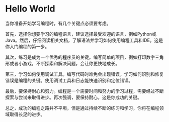 # Hello World

当你准备开始学习编程时，有几个关键点必须要考虑。

首先，选择你想要学习的编程语言，建议选择最受欢迎的语言，例如Python或Java。然后，仔细阅读相关文档，了解语法并学习如何使用编程工具和IDE。这是你入门编程的第一步。

其次，练习是成为一个优秀的程序员的关键。编写简单的项目，例如打印数字三角形或者小游戏，不断探索和解决问题，会让你更快地成长。

第三，学习如何使用调试工具。编写代码时难免会出现错误。学习如何识别和修复错误是编程的关键。使用调试工具和日志能快速识别和定位错误。

最后，要保持耐心和努力。编程是一个需要时间和努力的学习过程，需要经过不断探索与尝试来取得进步。再次强调，要保持耐心，这是你成功的关键。

总之，成功的编程之路并不平坦，但是通过持续不断的练习和学习，你将在编程领域取得长足的进步。
